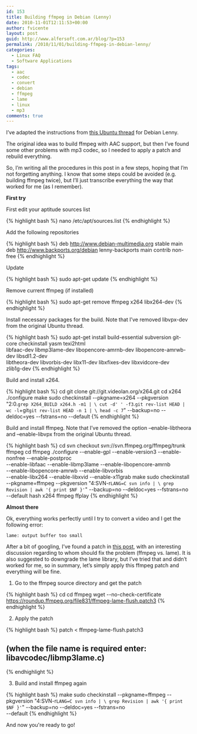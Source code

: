 ```yaml
---
id: 153
title: Building ffmpeg in Debian (Lenny)
date: 2010-11-01T12:11:53+00:00
author: fvicente
layout: post
guid: http://www.alfersoft.com.ar/blog/?p=153
permalink: /2010/11/01/building-ffmpeg-in-debian-lenny/
categories:
  - Linux FAQ
  - Software Applications
tags:
  - aac
  - codec
  - convert
  - debian
  - ffmpeg
  - lame
  - linux
  - mp3
comments: true
---
```

I&#8217;ve adapted the instructions from [this Ubuntu thread](http://ubuntuforums.org/showthread.php?t=786095) for Debian Lenny.

The original idea was to build ffmpeg with AAC support, but then I&#8217;ve found some other problems with mp3 codec, so I needed to apply a patch and rebuild everything.

<!--more-->

So, I&#8217;m writing all the procedures in this post in a few steps, hoping that I&#8217;m not forgetting anything. I know that some steps could be avoided (e.g. building ffmpeg twice), but I&#8217;ll just transcribe everything the way that worked for me (as I remember). 

**First try**

First edit your aptitude sources list

{% highlight bash %}
nano /etc/apt/sources.list
{% endhighlight %}

Add the following repositories

{% highlight bash %}
deb http://www.debian-multimedia.org stable main
deb http://www.backports.org/debian lenny-backports main contrib non-free
{% endhighlight %}

Update

{% highlight bash %}
sudo apt-get update
{% endhighlight %}

Remove current ffmpeg (if installed)

{% highlight bash %}
sudo apt-get remove ffmpeg x264 libx264-dev
{% endhighlight %}

Install necessary packages for the build. Note that I&#8217;ve removed libvpx-dev from the original Ubuntu thread.

{% highlight bash %}
sudo apt-get install build-essential subversion git-core checkinstall yasm texi2html \
    libfaac-dev libmp3lame-dev libopencore-amrnb-dev libopencore-amrwb-dev libsdl1.2-dev \
    libtheora-dev libvorbis-dev libx11-dev libxfixes-dev libxvidcore-dev \
    zlib1g-dev
{% endhighlight %}

Build and install x264.

{% highlight bash %}
cd
git clone git://git.videolan.org/x264.git
cd x264
./configure
make
sudo checkinstall --pkgname=x264 --pkgversion "2:0.`grep X264_BUILD x264.h -m1 | \
    cut -d' ' -f3`.`git rev-list HEAD | wc -l`+git`git rev-list HEAD -n 1 | \
    head -c 7`" --backup=no --deldoc=yes --fstrans=no --default
{% endhighlight %}

Build and install ffmpeg. Note that I&#8217;ve removed the option &#8211;enable-libtheora and &#8211;enable-libvpx from the original Ubuntu thread.

{% highlight bash %}
cd
svn checkout svn://svn.ffmpeg.org/ffmpeg/trunk ffmpeg
cd ffmpeg
./configure --enable-gpl --enable-version3 --enable-nonfree --enable-postproc \
    --enable-libfaac --enable-libmp3lame --enable-libopencore-amrnb \
    --enable-libopencore-amrwb --enable-libvorbis \
    --enable-libx264 --enable-libxvid --enable-x11grab
make
sudo checkinstall --pkgname=ffmpeg --pkgversion "4:SVN-r`LANG=C svn info | \
    grep Revision | awk '{ print $NF }'`" --backup=no --deldoc=yes --fstrans=no \
    --default
hash x264 ffmpeg ffplay
{% endhighlight %}

**Almost there**

Ok, everything works perfectly until I try to convert a video and I get the following error:

`lame: output buffer too small`

After a bit of googling, I&#8217;ve found a patch in [this post](https://roundup.ffmpeg.org/issue803), with an interesting discussion regarding to whom should fix the problem (ffmpeg vs. lame). It is also suggested to downgrade the lame library, but I&#8217;ve tried that and didn&#8217;t worked for me, so in summary, let&#8217;s simply apply this ffmpeg patch and everything will be fine.

1. Go to the ffmpeg source directory and get the patch

{% highlight bash %}
cd
cd ffmpeg
wget --no-check-certificate https://roundup.ffmpeg.org/file831/ffmpeg-lame-flush.patch3
{% endhighlight %}

2. Apply the patch

{% highlight bash %}
patch < ffmpeg-lame-flush.patch3
## (when the file name is required enter: libavcodec/libmp3lame.c)
{% endhighlight %}

3. Build and install ffmpeg again

{% highlight bash %}
make
sudo checkinstall --pkgname=ffmpeg --pkgversion "4:SVN-r`LANG=C svn info | \
    grep Revision | awk '{ print $NF }'`" --backup=no --deldoc=yes --fstrans=no \
    --default
{% endhighlight %}

And now you're ready to go!
